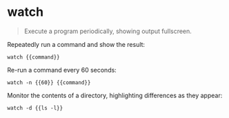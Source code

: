 watch
=====

> Execute a program periodically, showing output fullscreen.

Repeatedly run a command and show the result:

    watch {{command}}

Re-run a command every 60 seconds:

    watch -n {{60}} {{command}}

Monitor the contents of a directory, highlighting differences as they appear:

    watch -d {{ls -l}}
